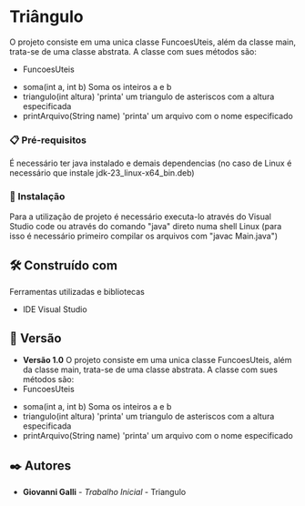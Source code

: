 # Triângulo

O projeto consiste em uma unica classe FuncoesUteis, além da classe main, trata-se de uma classe abstrata. A classe com sues métodos são:
* FuncoesUteis
 - soma(int a, int b)
 Soma os inteiros a e b
 - triangulo(int altura)
 'printa' um triangulo de asteriscos com a altura especificada
 - printArquivo(String name)
 'printa' um arquivo com o nome especificado

### 📋 Pré-requisitos

É necessário ter java instalado e demais dependencias (no caso de Linux é necessário que instale jdk-23_linux-x64_bin.deb)

### 🔧 Instalação

Para a utilização de projeto é necessário executa-lo através do Visual Studio code ou através do comando "java" direto numa shell Linux (para isso é necessário primeiro compilar os arquivos com "javac Main.java")

## 🛠️ Construído com

Ferramentas utilizadas e bibliotecas

* IDE Visual Studio

## 📌 Versão

* **Versão 1.0** O projeto consiste em uma unica classe FuncoesUteis, além da classe main, trata-se de uma classe abstrata. A classe com sues métodos são:
* FuncoesUteis
 - soma(int a, int b)
 Soma os inteiros a e b
 - triangulo(int altura)
 'printa' um triangulo de asteriscos com a altura especificada
 - printArquivo(String name)
 'printa' um arquivo com o nome especificado

## ✒️ Autores

* **Giovanni Galli** - *Trabalho Inicial* - Triangulo

